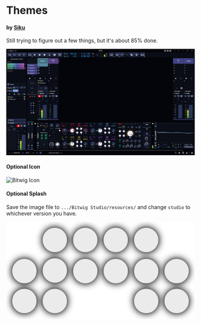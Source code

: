# Themes
#### by [Siku](https://siku.studio)
Still trying to figure out a few things, but it's about 85% done.

![Screenshot](screenshot.png)

#### Optional Icon
![Bitwig Icon](bitwig.ico)

#### Optional Splash
Save the image file to `.../Bitwig Studio/resources/` and change `studio` to whichever version you have.

![Bitwig Splash](splash-bitwig-studio.png)
